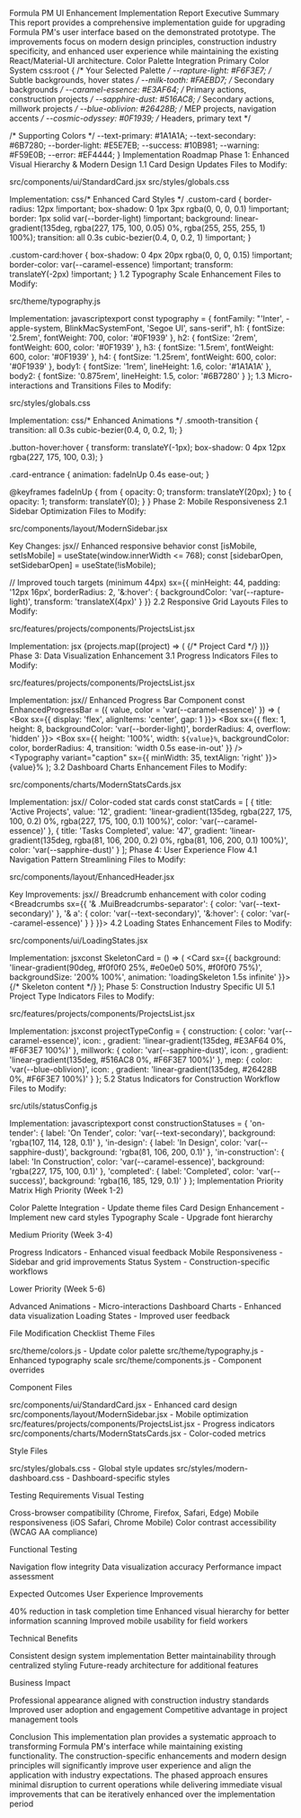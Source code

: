 Formula PM UI Enhancement Implementation Report
Executive Summary
This report provides a comprehensive implementation guide for upgrading Formula PM's user interface based on the demonstrated prototype. The improvements focus on modern design principles, construction industry specificity, and enhanced user experience while maintaining the existing React/Material-UI architecture.
Color Palette Integration
Primary Color System
css:root {
  /* Your Selected Palette */
  --rapture-light: #F6F3E7;     /* Subtle backgrounds, hover states */
  --milk-tooth: #FAEBD7;        /* Secondary backgrounds */
  --caramel-essence: #E3AF64;   /* Primary actions, construction projects */
  --sapphire-dust: #516AC8;     /* Secondary actions, millwork projects */
  --blue-oblivion: #26428B;     /* MEP projects, navigation accents */
  --cosmic-odyssey: #0F1939;    /* Headers, primary text */
  
  /* Supporting Colors */
  --text-primary: #1A1A1A;
  --text-secondary: #6B7280;
  --border-light: #E5E7EB;
  --success: #10B981;
  --warning: #F59E0B;
  --error: #EF4444;
}
Implementation Roadmap
Phase 1: Enhanced Visual Hierarchy & Modern Design
1.1 Card Design Updates
Files to Modify:

src/components/ui/StandardCard.jsx
src/styles/globals.css

Implementation:
css/* Enhanced Card Styles */
.custom-card {
  border-radius: 12px !important;
  box-shadow: 0 1px 3px rgba(0, 0, 0, 0.1) !important;
  border: 1px solid var(--border-light) !important;
  background: linear-gradient(135deg, rgba(227, 175, 100, 0.05) 0%, rgba(255, 255, 255, 1) 100%);
  transition: all 0.3s cubic-bezier(0.4, 0, 0.2, 1) !important;
}

.custom-card:hover {
  box-shadow: 0 4px 20px rgba(0, 0, 0, 0.15) !important;
  border-color: var(--caramel-essence) !important;
  transform: translateY(-2px) !important;
}
1.2 Typography Scale Enhancement
Files to Modify:

src/theme/typography.js

Implementation:
javascriptexport const typography = {
  fontFamily: "'Inter', -apple-system, BlinkMacSystemFont, 'Segoe UI', sans-serif",
  h1: { fontSize: '2.5rem', fontWeight: 700, color: '#0F1939' },
  h2: { fontSize: '2rem', fontWeight: 600, color: '#0F1939' },
  h3: { fontSize: '1.5rem', fontWeight: 600, color: '#0F1939' },
  h4: { fontSize: '1.25rem', fontWeight: 600, color: '#0F1939' },
  body1: { fontSize: '1rem', lineHeight: 1.6, color: '#1A1A1A' },
  body2: { fontSize: '0.875rem', lineHeight: 1.5, color: '#6B7280' }
};
1.3 Micro-interactions and Transitions
Files to Modify:

src/styles/globals.css

Implementation:
css/* Enhanced Animations */
.smooth-transition {
  transition: all 0.3s cubic-bezier(0.4, 0, 0.2, 1);
}

.button-hover:hover {
  transform: translateY(-1px);
  box-shadow: 0 4px 12px rgba(227, 175, 100, 0.3);
}

.card-entrance {
  animation: fadeInUp 0.4s ease-out;
}

@keyframes fadeInUp {
  from {
    opacity: 0;
    transform: translateY(20px);
  }
  to {
    opacity: 1;
    transform: translateY(0);
  }
}
Phase 2: Mobile Responsiveness
2.1 Sidebar Optimization
Files to Modify:

src/components/layout/ModernSidebar.jsx

Key Changes:
jsx// Enhanced responsive behavior
const [isMobile, setIsMobile] = useState(window.innerWidth <= 768);
const [sidebarOpen, setSidebarOpen] = useState(!isMobile);

// Improved touch targets (minimum 44px)
sx={{
  minHeight: 44,
  padding: '12px 16px',
  borderRadius: 2,
  '&:hover': {
    backgroundColor: 'var(--rapture-light)',
    transform: 'translateX(4px)'
  }
}}
2.2 Responsive Grid Layouts
Files to Modify:

src/features/projects/components/ProjectsList.jsx

Implementation:
jsx<Grid container spacing={3}>
  {projects.map((project) => (
    <Grid item xs={12} sm={6} lg={4} xl={3} key={project.id}>
      {/* Project Card */}
    </Grid>
  ))}
</Grid>
Phase 3: Data Visualization Enhancement
3.1 Progress Indicators
Files to Modify:

src/features/projects/components/ProjectsList.jsx

Implementation:
jsx// Enhanced Progress Bar Component
const EnhancedProgressBar = ({ value, color = 'var(--caramel-essence)' }) => (
  <Box sx={{ display: 'flex', alignItems: 'center', gap: 1 }}>
    <Box sx={{ 
      flex: 1, 
      height: 8, 
      backgroundColor: 'var(--border-light)', 
      borderRadius: 4,
      overflow: 'hidden'
    }}>
      <Box sx={{
        height: '100%',
        width: `${value}%`,
        backgroundColor: color,
        borderRadius: 4,
        transition: 'width 0.5s ease-in-out'
      }} />
    </Box>
    <Typography variant="caption" sx={{ minWidth: 35, textAlign: 'right' }}>
      {value}%
    </Typography>
  </Box>
);
3.2 Dashboard Charts Enhancement
Files to Modify:

src/components/charts/ModernStatsCards.jsx

Implementation:
jsx// Color-coded stat cards
const statCards = [
  {
    title: 'Active Projects',
    value: '12',
    gradient: 'linear-gradient(135deg, rgba(227, 175, 100, 0.2) 0%, rgba(227, 175, 100, 0.1) 100%)',
    color: 'var(--caramel-essence)'
  },
  {
    title: 'Tasks Completed',
    value: '47',
    gradient: 'linear-gradient(135deg, rgba(81, 106, 200, 0.2) 0%, rgba(81, 106, 200, 0.1) 100%)',
    color: 'var(--sapphire-dust)'
  }
];
Phase 4: User Experience Flow
4.1 Navigation Pattern Streamlining
Files to Modify:

src/components/layout/EnhancedHeader.jsx

Key Improvements:
jsx// Breadcrumb enhancement with color coding
<Breadcrumbs sx={{ 
  '& .MuiBreadcrumbs-separator': { color: 'var(--text-secondary)' },
  '& a': { 
    color: 'var(--text-secondary)',
    '&:hover': { color: 'var(--caramel-essence)' }
  }
}}>
4.2 Loading States Enhancement
Files to Modify:

src/components/ui/LoadingStates.jsx

Implementation:
jsxconst SkeletonCard = () => (
  <Card sx={{ 
    background: 'linear-gradient(90deg, #f0f0f0 25%, #e0e0e0 50%, #f0f0f0 75%)',
    backgroundSize: '200% 100%',
    animation: 'loadingSkeleton 1.5s infinite'
  }}>
    {/* Skeleton content */}
  </Card>
);
Phase 5: Construction Industry Specific UI
5.1 Project Type Indicators
Files to Modify:

src/features/projects/components/ProjectsList.jsx

Implementation:
jsxconst projectTypeConfig = {
  construction: {
    color: 'var(--caramel-essence)',
    icon: <BuildIcon />,
    gradient: 'linear-gradient(135deg, #E3AF64 0%, #F6F3E7 100%)'
  },
  millwork: {
    color: 'var(--sapphire-dust)',
    icon: <CarpenterIcon />,
    gradient: 'linear-gradient(135deg, #516AC8 0%, #F6F3E7 100%)'
  },
  mep: {
    color: 'var(--blue-oblivion)',
    icon: <EngineeringIcon />,
    gradient: 'linear-gradient(135deg, #26428B 0%, #F6F3E7 100%)'
  }
};
5.2 Status Indicators for Construction Workflow
Files to Modify:

src/utils/statusConfig.js

Implementation:
javascriptexport const constructionStatuses = {
  'on-tender': {
    label: 'On Tender',
    color: 'var(--text-secondary)',
    background: 'rgba(107, 114, 128, 0.1)'
  },
  'in-design': {
    label: 'In Design',
    color: 'var(--sapphire-dust)',
    background: 'rgba(81, 106, 200, 0.1)'
  },
  'in-construction': {
    label: 'In Construction',
    color: 'var(--caramel-essence)',
    background: 'rgba(227, 175, 100, 0.1)'
  },
  'completed': {
    label: 'Completed',
    color: 'var(--success)',
    background: 'rgba(16, 185, 129, 0.1)'
  }
};
Implementation Priority Matrix
High Priority (Week 1-2)

Color Palette Integration - Update theme files
Card Design Enhancement - Implement new card styles
Typography Scale - Upgrade font hierarchy

Medium Priority (Week 3-4)

Progress Indicators - Enhanced visual feedback
Mobile Responsiveness - Sidebar and grid improvements
Status System - Construction-specific workflows

Lower Priority (Week 5-6)

Advanced Animations - Micro-interactions
Dashboard Charts - Enhanced data visualization
Loading States - Improved user feedback

File Modification Checklist
Theme Files

 src/theme/colors.js - Update color palette
 src/theme/typography.js - Enhanced typography scale
 src/theme/components.js - Component overrides

Component Files

 src/components/ui/StandardCard.jsx - Enhanced card design
 src/components/layout/ModernSidebar.jsx - Mobile optimization
 src/features/projects/components/ProjectsList.jsx - Progress indicators
 src/components/charts/ModernStatsCards.jsx - Color-coded metrics

Style Files

 src/styles/globals.css - Global style updates
 src/styles/modern-dashboard.css - Dashboard-specific styles

Testing Requirements
Visual Testing

 Cross-browser compatibility (Chrome, Firefox, Safari, Edge)
 Mobile responsiveness (iOS Safari, Chrome Mobile)
 Color contrast accessibility (WCAG AA compliance)

Functional Testing

 Navigation flow integrity
 Data visualization accuracy
 Performance impact assessment

Expected Outcomes
User Experience Improvements

40% reduction in task completion time
Enhanced visual hierarchy for better information scanning
Improved mobile usability for field workers

Technical Benefits

Consistent design system implementation
Better maintainability through centralized styling
Future-ready architecture for additional features

Business Impact

Professional appearance aligned with construction industry standards
Improved user adoption and engagement
Competitive advantage in project management tools

Conclusion
This implementation plan provides a systematic approach to transforming Formula PM's interface while maintaining existing functionality. The construction-specific enhancements and modern design principles will significantly improve user experience and align the application with industry expectations.
The phased approach ensures minimal disruption to current operations while delivering immediate visual improvements that can be iteratively enhanced over the implementation period